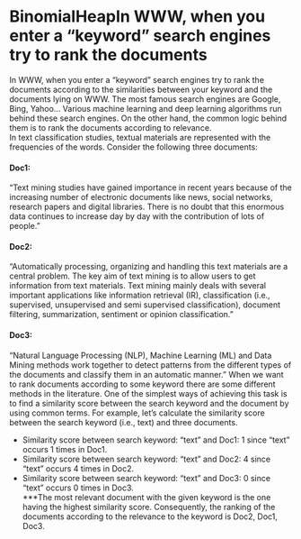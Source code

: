 # BinomialHeapIn WWW, when you enter a “keyword” search engines try to rank the documents
In WWW, when you enter a “keyword” search engines try to rank the documents according to the similarities between your keyword and the documents lying on
WWW. The most famous search engines are Google, Bing, Yahoo... Various
machine learning and deep learning algorithms run behind these search engines. On
the other hand, the common logic behind them is to rank the documents according to
relevance.  
In text classification studies, textual materials are represented with the frequencies of
the words. Consider the following three documents:  
#### Doc1:  
“Text mining studies have gained importance in recent years because of the
increasing number of electronic documents like news, social networks, research
papers and digital libraries. There is no doubt that this enormous data continues to
increase day by day with the contribution of lots of people.”
#### Doc2: 
“Automatically processing, organizing and handling this text materials are a
central problem. The key aim of text mining is to allow users to get information from
text materials. Text mining mainly deals with several important applications like
information retrieval (IR), classification (i.e., supervised, unsupervised and semi
supervised classification), document filtering, summarization, sentiment or opinion
classification.”
#### Doc3: 
“Natural Language Processing (NLP), Machine Learning (ML) and Data
Mining methods work together to detect patterns from the different types of the
documents and classify them in an automatic manner.”
When we want to rank documents according to some keyword there are some
different methods in the literature. One of the simplest ways of achieving this task is
to find a similarity score between the search keyword and the document by using
common terms. For example, let’s calculate the similarity score between the search
keyword (i.e., text) and three documents.  
* Similarity score between search keyword: “text” and Doc1: 1 since “text” occurs
1 times in Doc1.  
* Similarity score between search keyword: “text” and Doc2: 4 since “text” occurs
4 times in Doc2.  
* Similarity score between search keyword: “text” and Doc3: 0 since “text” occurs
0 times in Doc3.  
***The most relevant document with the given keyword is the one having the highest
similarity score. Consequently, the ranking of the documents according to the
relevance to the keyword is Doc2, Doc1, Doc3.
